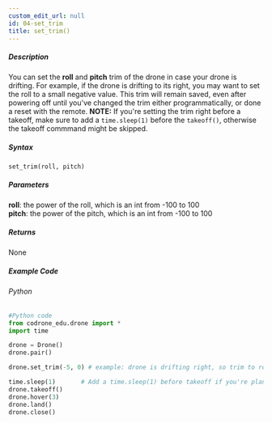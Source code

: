 ```yaml
---
custom_edit_url: null
id: 04-set_trim
title: set_trim()
---
```


##### Description

You can set the **roll** and **pitch** trim of the drone in case your drone is drifting. For example, if the drone is drifting to its right, you may want to set the roll to a small negative value. This trim will remain saved, even after powering off until you've changed the trim either programmatically, or done a reset with the remote. **NOTE:** If you're setting the trim right before a takeoff, make sure to add a ```time.sleep(1)``` before the ```takeoff()```, otherwise the takeoff commmand might be skipped.


##### Syntax

```set_trim(roll, pitch)```


##### Parameters

**roll**: the power of the roll, which is an int from -100 to 100<br />
**pitch**: the power of the pitch, which is an int from -100 to 100<br />

##### Returns

None

##### Example Code
###### Python
```python
#Python code
from codrone_edu.drone import *
import time

drone = Drone()
drone.pair()

drone.set_trim(-5, 0) # example: drone is drifting right, so trim to roll left a little bit

time.sleep(1)       # Add a time.sleep(1) before takeoff if you're planning to set the trim before takeoff
drone.takeoff()
drone.hover(3)
drone.land()
drone.close()
```